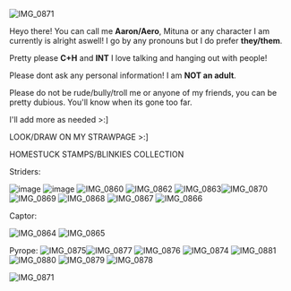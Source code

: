 ![IMG_0871](https://github.com/user-attachments/assets/c37ba19e-a212-433a-8c4e-1d5fbda66f84)

Heyo there! You can call me **Aaron/Aero**, Mituna or any character I am currently is alright aswell! I go by any pronouns but I do prefer **they/them**.

Pretty please **C+H** and **INT** I love talking and hanging out with people!

Please dont ask any personal information! I am **NOT an adult**.

Please do not be rude/bully/troll me or anyone of my friends, you can be pretty dubious. You'll know when its gone too far.

I'll add more as needed >:]

LOOK/DRAW ON MY STRAWPAGE >:]

HOMESTUCK STAMPS/BLINKIES COLLECTION

Striders:

![image](https://github.com/user-attachments/assets/fda473e2-f063-44e1-985f-932b2f4eb012) ![image](https://github.com/user-attachments/assets/45b5706a-f6f0-45d8-9b37-fbeb69b2173b) ![IMG_0860](https://github.com/user-attachments/assets/95e74cd4-6db8-458e-b95d-9c13806c0970) ![IMG_0862](https://github.com/user-attachments/assets/f8b59a82-3df7-4910-a7f2-5968c8084477) ![IMG_0863](https://github.com/user-attachments/assets/df30e738-cda7-4337-970b-07aa6d4565a3)![IMG_0870](https://github.com/user-attachments/assets/d5b4bf6a-e349-4ad1-a7bc-8eed1415f26c)![IMG_0869](https://github.com/user-attachments/assets/c907c4b6-9793-4703-bcee-5738e534ea22)
![IMG_0868](https://github.com/user-attachments/assets/b625bcaa-3bad-4aa9-88c4-3ae0f07379c0)
![IMG_0867](https://github.com/user-attachments/assets/1ab9c183-752c-4231-85d8-de13196daf36)
![IMG_0866](https://github.com/user-attachments/assets/72d39856-fe2f-46cf-a6f7-2a21c5242411)



Captor:

![IMG_0864](https://github.com/user-attachments/assets/75fc1a57-e394-4033-8b65-99385caeb447)
![IMG_0865](https://github.com/user-attachments/assets/30b4e456-c1c1-4b37-bbab-159c3506162f)


Pyrope:
![IMG_0875](https://github.com/user-attachments/assets/5c230087-88da-4a85-a713-30ca78c8b594)![IMG_0877](https://github.com/user-attachments/assets/ec2b7dea-e6a2-4517-99df-595d91303cdd)
![IMG_0876](https://github.com/user-attachments/assets/5247a34c-1f43-4631-9037-9f5c129fdf30) ![IMG_0874](https://github.com/user-attachments/assets/605c6321-df59-4cb8-bf1e-e346244d36a0) ![IMG_0881](https://github.com/user-attachments/assets/bae7687e-f10c-459e-8649-6d9b53f45958)
![IMG_0880](https://github.com/user-attachments/assets/60f63377-9141-432c-8d25-27dcfdfb3b71)
![IMG_0879](https://github.com/user-attachments/assets/4df0e6a2-f9f8-44c6-9d3f-294bffd5d997)
![IMG_0878](https://github.com/user-attachments/assets/da801f3e-8352-43a9-9a7d-6e61d829fec1)



![IMG_0871](https://github.com/user-attachments/assets/c37ba19e-a212-433a-8c4e-1d5fbda66f84)


